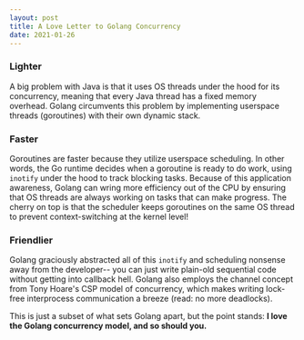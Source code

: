 ```yaml
---
layout: post
title: A Love Letter to Golang Concurrency
date: 2021-01-26
---
```


### Lighter

A big problem with Java is that it uses OS threads under the hood for its concurrency, meaning that every Java thread
has a fixed memory overhead. Golang circumvents this problem by implementing userspace threads (goroutines) with their
own dynamic stack.

### Faster

Goroutines are faster because they utilize userspace scheduling. In other words, the Go runtime decides when a
goroutine is ready to do work, using `inotify` under the hood to track blocking tasks. Because of this application
awareness, Golang can wring more efficiency out of the CPU by ensuring that OS threads are always working on tasks
that can make progress. The cherry on top is that the scheduler keeps goroutines on the same OS thread to prevent
context-switching at the kernel level!

### Friendlier

Golang graciously abstracted all of this `inotify` and scheduling nonsense away from the developer-- you can just write
plain-old sequential code without getting into callback hell. Golang also employs the channel concept from Tony Hoare's
CSP model of concurrency, which makes writing lock-free interprocess communication a breeze (read: no more deadlocks).

This is just a subset of what sets Golang apart, but the point stands: **I love the Golang concurrency model, and
so should you.**
